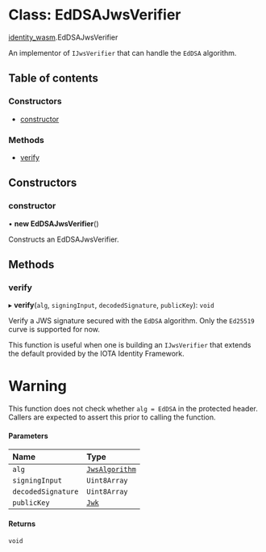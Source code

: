 # Class: EdDSAJwsVerifier

[identity\_wasm](../modules/identity_wasm.md).EdDSAJwsVerifier

An implementor of `IJwsVerifier` that can handle the
`EdDSA` algorithm.

## Table of contents

### Constructors

- [constructor](identity_wasm.EdDSAJwsVerifier.md#constructor)

### Methods

- [verify](identity_wasm.EdDSAJwsVerifier.md#verify)

## Constructors

### constructor

• **new EdDSAJwsVerifier**()

Constructs an EdDSAJwsVerifier.

## Methods

### verify

▸ **verify**(`alg`, `signingInput`, `decodedSignature`, `publicKey`): `void`

Verify a JWS signature secured with the `EdDSA` algorithm.
Only the `Ed25519` curve is supported for now.

This function is useful when one is building an `IJwsVerifier` that extends the default provided by
the IOTA Identity Framework.

# Warning

This function does not check whether `alg = EdDSA` in the protected header. Callers are expected to assert this
prior to calling the function.

#### Parameters

| Name | Type |
| :------ | :------ |
| `alg` | [`JwsAlgorithm`](../enums/jose_jws_algorithm.JwsAlgorithm.md) |
| `signingInput` | `Uint8Array` |
| `decodedSignature` | `Uint8Array` |
| `publicKey` | [`Jwk`](identity_wasm.Jwk.md) |

#### Returns

`void`
